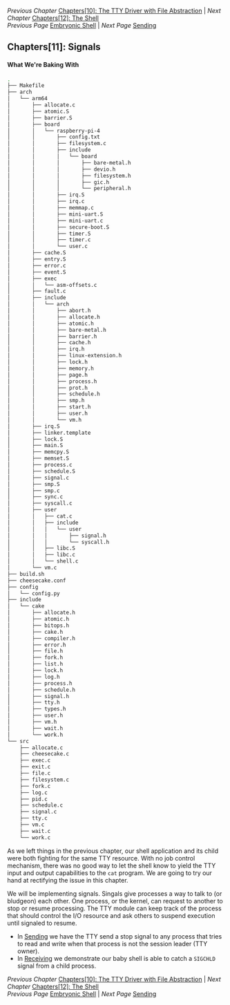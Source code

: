 *Previous Chapter* [Chapters[10]: The TTY Driver with File Abstraction](../chapter10/chapter10.md) | *Next Chapter* [Chapters[12]: The Shell](../chapter12/chapter12.md)  
*Previous Page* [Embryonic Shell](../chapter10/shell.md)  |  *Next Page* [Sending](sending.md)

## Chapters[11]: Signals

#### What We're Baking With

```bash
.
├── Makefile
├── arch
│   └── arm64
│       ├── allocate.c
│       ├── atomic.S
│       ├── barrier.S
│       ├── board
│       │   └── raspberry-pi-4
│       │       ├── config.txt
│       │       ├── filesystem.c
│       │       ├── include
│       │       │   └── board
│       │       │       ├── bare-metal.h
│       │       │       ├── devio.h
│       │       │       ├── filesystem.h
│       │       │       ├── gic.h
│       │       │       └── peripheral.h
│       │       ├── irq.S
│       │       ├── irq.c
│       │       ├── memmap.c
│       │       ├── mini-uart.S
│       │       ├── mini-uart.c
│       │       ├── secure-boot.S
│       │       ├── timer.S
│       │       ├── timer.c
│       │       └── user.c
│       ├── cache.S
│       ├── entry.S
│       ├── error.c
│       ├── event.S
│       ├── exec
│       │   └── asm-offsets.c
│       ├── fault.c
│       ├── include
│       │   └── arch
│       │       ├── abort.h
│       │       ├── allocate.h
│       │       ├── atomic.h
│       │       ├── bare-metal.h
│       │       ├── barrier.h
│       │       ├── cache.h
│       │       ├── irq.h
│       │       ├── linux-extension.h
│       │       ├── lock.h
│       │       ├── memory.h
│       │       ├── page.h
│       │       ├── process.h
│       │       ├── prot.h
│       │       ├── schedule.h
│       │       ├── smp.h
│       │       ├── start.h
│       │       ├── user.h
│       │       └── vm.h
│       ├── irq.S
│       ├── linker.template
│       ├── lock.S
│       ├── main.S
│       ├── memcpy.S
│       ├── memset.S
│       ├── process.c
│       ├── schedule.S
│       ├── signal.c
│       ├── smp.S
│       ├── smp.c
│       ├── sync.c
│       ├── syscall.c
│       ├── user
│       │   ├── cat.c
│       │   ├── include
│       │   │   └── user
│       │   │       ├── signal.h
│       │   │       └── syscall.h
│       │   ├── libc.S
│       │   ├── libc.c
│       │   └── shell.c
│       └── vm.c
├── build.sh
├── cheesecake.conf
├── config
│   └── config.py
├── include
│   └── cake
│       ├── allocate.h
│       ├── atomic.h
│       ├── bitops.h
│       ├── cake.h
│       ├── compiler.h
│       ├── error.h
│       ├── file.h
│       ├── fork.h
│       ├── list.h
│       ├── lock.h
│       ├── log.h
│       ├── process.h
│       ├── schedule.h
│       ├── signal.h
│       ├── tty.h
│       ├── types.h
│       ├── user.h
│       ├── vm.h
│       ├── wait.h
│       └── work.h
└── src
    ├── allocate.c
    ├── cheesecake.c
    ├── exec.c
    ├── exit.c
    ├── file.c
    ├── filesystem.c
    ├── fork.c
    ├── log.c
    ├── pid.c
    ├── schedule.c
    ├── signal.c
    ├── tty.c
    ├── vm.c
    ├── wait.c
    └── work.c
```

As we left things in the previous chapter, our shell application and its child were both fighting for the same TTY resource. With no job control mechanism, there was no good way to let the shell know to yield the TTY input and output capabilities to the `cat` program. We are going to try our hand at rectifying the issue in this chapter.

We will be implementing signals. Singals give processes a way to talk to (or bludgeon) each other. One process, or the kernel, can request to another to stop or resume processing. The TTY module can keep track of the process that should control the I/O resource and ask others to suspend execution until signaled to resume.

- In [Sending](sending.md) we have the TTY send a stop signal to any process that tries to read and write when that process is not the session leader (TTY owner).
- In [Receiving](receiving.md) we demonstrate our baby shell is able to catch a `SIGCHLD` signal from a child process.

*Previous Chapter* [Chapters[10]: The TTY Driver with File Abstraction](../chapter10/chapter10.md) | *Next Chapter* [Chapters[12]: The Shell](../chapter12/chapter12.md)  
*Previous Page* [Embryonic Shell](../chapter10/shell.md)  |  *Next Page* [Sending](sending.md)
